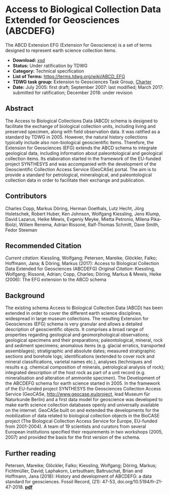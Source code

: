 # Access to Biological Collection Data Extended for Geosciences (ABCDEFG)

The ABCD Extension EFG (Extension for Geoscience) is a set of terms designed to represent earth science collection items.

- **Download:** [xsd](https://github.com/tdwg/abcd/blob/master/efg/dev/efg.xsd)
- **Status:** Under ratification by TDWG
- **Category:** Technical specification
- **List of Terms:** https://terms.tdwg.org/wiki/ABCD_EFG
- **TDWG task group:** Extension to Geosciences Task Group, [Charter](https://github.com/tdwg/abcd/blob/master/efg/Draft_Task_Group_Charter.md)
- **Date:** July 2005: first draft; September 2007: last modified; March 2017: submitted for ratification; December 2018: under revision

## Abstract
The Access to Biological Collections Data (ABCD) schema is designed to facilitate the exchange of biological collection units, including living and preserved specimen, along with field observation data. It was ratified as a standard by TDWG in 2005. However, the natural history collections typically include also non-biological geoscientific items. Therefore, the Extension for Geosciences (EFG) extends the ABCD schema to integrate geological data, including information about paleontological and geological collection items. Its elaboration started in the framework of the EU-funded project SYNTHESYS and was accompanied with the development of the Geoscientific Collection Access Service (GeoCASe) portal. The aim is to provide a standard for petrological, mineralogical, and paleontological collection data in order to facilitate their exchange and publication. 

## Contributors
Charles Copp, Markus Döring, Herman Goethals, Lutz Hecht, Jörg Holetschek, Robert Huber, Ken Johnson, Wolfgang Kiessling, Jens Klump, David Lazarus, Heike Mewis, Evgeniy Meyke, Mietta Petronio, Milena Pika-Biolzi, Willem Renema, Adrian Rissoné, Ralf-Thomas Schmitt, Dave Smith, Fedor Steeman

## Recommended Citation
*Current citation*: Kiessling, Wolfgang; Petersen, Mareike, Glöckler, Falko; Hoffmann, Jana; & Döring, Markus (2017): Access to Biological Collection Data Extended for Geosciences (ABCDEFG)
*Original Citation*: Kiessling, Wolfgang; Rissoné, Adrian; Copp, Charles; Döring, Markus & Mewis, Heike (2006): The EFG extension to the ABCD schema

## Background
The existing schema Access to Biological Collection Data (ABCD) has been extended in order to cover the different earth science disciplines, widespread in large museum collections. The resulting Extension for Geosciences (EFG) schema is very granular and allows a detailed description of geoscientific objects. It comprises a broad range of properties regarding geological and geomorphological observations; geological specimens and their preparations; paleontological, mineral, rock and sediment specimens; anomalous items (e.g. glacial erratics, transported assemblages); stratigraphic and absolute dates; measured stratigraphic sections and borehole logs; identifications (extended to cover rock and mineral classifications, varietal names etc.), analyses (techniques and results e.g. chemical composition of minerals, petrological analysis of rock); integrated description of the host rock as part of a unit record (e.g. mineralisation and alteration of ammonite specimen). 
The Development of the ABCDEFG schema for earth science started in 2005. In the framework of the EU-funded project SYNTHESYS the Geosciences Collection Access Service (GeoCASe, http://www.geocase.eu/project, lead Museum für Naturkunde Berlin) and a first data model for geoscience was developed to make earth science collection databases openly and universally available on the internet. GeoCASe built on and extended the developments for the mobilization of data related to biological collection objects in the BioCASE project (The Biological Collection Access Service for Europe, EU-funded from 2001-2004). A team of 19 scientists and curators from several European institutions specified their requirements in two workshops (2005, 2007) and provided the basis for the first version of the schema. 

## Further reading
Petersen, Mareike; Glöckler, Falko; Kiessling, Wolfgang; Döring, Markus; Fichtmüller, David; Laphakorn, Lertsutham; Baltruschat, Brian and Hoffmann, Jana (2018): History and development of ABCDEFG: a data standard for geosciences. Fossil Record, (21): 47-53, doi.org/10.5194/fr-21-47-2018. [**pdf**](https://www.foss-rec.net/21/47/2018/fr-21-47-2018.pdf)
